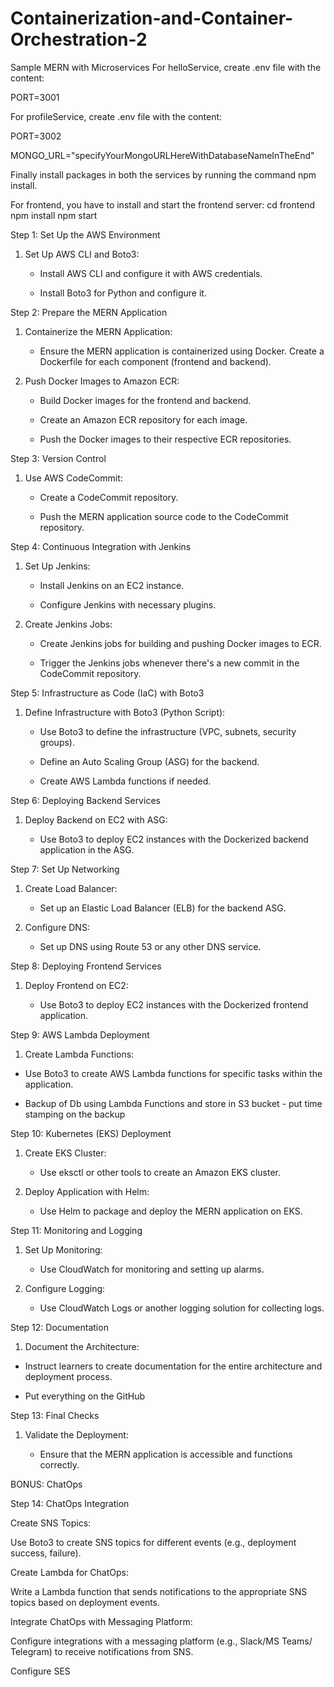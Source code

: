 # Containerization-and-Container-Orchestration-2


Sample MERN with Microservices
For helloService, create .env file with the content:



PORT=3001


For profileService, create .env file with the content:



PORT=3002


MONGO_URL="specifyYourMongoURLHereWithDatabaseNameInTheEnd"

Finally install packages in both the services by running the command npm install.




For frontend, you have to install and start the frontend server:
cd frontend
npm install
npm start







Step 1: Set Up the AWS Environment

1. Set Up AWS CLI and Boto3:
   - Install AWS CLI and configure it with AWS credentials.

   - Install Boto3 for Python and configure it.

Step 2: Prepare the MERN Application

1. Containerize the MERN Application:

   - Ensure the MERN application is containerized using Docker. Create a Dockerfile for each component (frontend and backend).

2. Push Docker Images to Amazon ECR:

   - Build Docker images for the frontend and backend.

   - Create an Amazon ECR repository for each image.

   - Push the Docker images to their respective ECR repositories.

Step 3: Version Control

1. Use AWS CodeCommit:

   - Create a CodeCommit repository.

   - Push the MERN application source code to the CodeCommit repository.

Step 4: Continuous Integration with Jenkins

1. Set Up Jenkins:

   - Install Jenkins on an EC2 instance.

   - Configure Jenkins with necessary plugins.

2. Create Jenkins Jobs:

   - Create Jenkins jobs for building and pushing Docker images to ECR.

   - Trigger the Jenkins jobs whenever there's a new commit in the CodeCommit repository.

Step 5: Infrastructure as Code (IaC) with Boto3

1. Define Infrastructure with Boto3 (Python Script):

   - Use Boto3 to define the infrastructure (VPC, subnets, security groups).

   - Define an Auto Scaling Group (ASG) for the backend.

   - Create AWS Lambda functions if needed.

Step 6: Deploying Backend Services

1. Deploy Backend on EC2 with ASG:

   - Use Boto3 to deploy EC2 instances with the Dockerized backend application in the ASG.

Step 7: Set Up Networking

1. Create Load Balancer:

   - Set up an Elastic Load Balancer (ELB) for the backend ASG.

2. Configure DNS:

   - Set up DNS using Route 53 or any other DNS service.

Step 8: Deploying Frontend Services

1. Deploy Frontend on EC2:

   - Use Boto3 to deploy EC2 instances with the Dockerized frontend application.

Step 9: AWS Lambda Deployment

1. Create Lambda Functions:

- Use Boto3 to create AWS Lambda functions for specific tasks within the application.

- Backup of Db using Lambda Functions and store in S3 bucket - put time stamping on the backup

Step 10: Kubernetes (EKS) Deployment

1. Create EKS Cluster:

   - Use eksctl or other tools to create an Amazon EKS cluster.

2. Deploy Application with Helm:

   - Use Helm to package and deploy the MERN application on EKS.

Step 11: Monitoring and Logging

1. Set Up Monitoring:

   - Use CloudWatch for monitoring and setting up alarms.


2. Configure Logging:

   - Use CloudWatch Logs or another logging solution for collecting logs.

Step 12: Documentation

1. Document the Architecture:

 - Instruct learners to create documentation for the entire architecture and deployment process.

 - Put everything on the GitHub

Step 13: Final Checks

1. Validate the Deployment:

   - Ensure that the MERN application is accessible and functions correctly.

BONUS: ChatOps

Step 14: ChatOps Integration

Create SNS Topics:


Use Boto3 to create SNS topics for different events (e.g., deployment success, failure).

Create Lambda for ChatOps:

Write a Lambda function that sends notifications to the appropriate SNS topics based on deployment events.

Integrate ChatOps with Messaging Platform:

Configure integrations with a messaging platform (e.g., Slack/MS Teams/ Telegram) to receive notifications from SNS.

Configure SES
